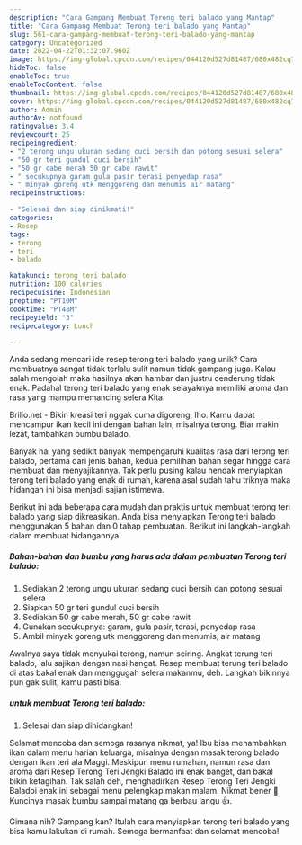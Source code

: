 ```yaml
---
description: "Cara Gampang Membuat Terong teri balado yang Mantap"
title: "Cara Gampang Membuat Terong teri balado yang Mantap"
slug: 561-cara-gampang-membuat-terong-teri-balado-yang-mantap
category: Uncategorized
date: 2022-04-22T01:32:07.960Z
image: https://img-global.cpcdn.com/recipes/044120d527d81487/680x482cq70/terong-teri-balado-foto-resep-utama.jpg
hideToc: false
enableToc: true
enableTocContent: false
thumbnail: https://img-global.cpcdn.com/recipes/044120d527d81487/680x482cq70/terong-teri-balado-foto-resep-utama.jpg
cover: https://img-global.cpcdn.com/recipes/044120d527d81487/680x482cq70/terong-teri-balado-foto-resep-utama.jpg
author: Admin
authorAv: notfound
ratingvalue: 3.4
reviewcount: 25
recipeingredient:
- "2 terong ungu ukuran sedang cuci bersih dan potong sesuai selera"
- "50 gr teri gundul cuci bersih"
- "50 gr cabe merah 50 gr cabe rawit"
- " secukupnya garam gula pasir terasi penyedap rasa"
- " minyak goreng utk menggoreng dan menumis air matang"
recipeinstructions:

- "Selesai dan siap dinikmati!"
categories:
- Resep
tags:
- terong
- teri
- balado

katakunci: terong teri balado 
nutrition: 100 calories
recipecuisine: Indonesian
preptime: "PT10M"
cooktime: "PT48M"
recipeyield: "3"
recipecategory: Lunch

---
```





Anda sedang mencari ide resep terong teri balado yang unik? Cara membuatnya sangat tidak terlalu sulit namun tidak gampang juga. Kalau salah mengolah maka hasilnya akan hambar dan justru cenderung tidak enak. Padahal terong teri balado yang enak selayaknya memiliki aroma dan rasa yang mampu memancing selera Kita.





Brilio.net - Bikin kreasi teri nggak cuma digoreng, lho. Kamu dapat mencampur ikan kecil ini dengan bahan lain, misalnya terong. Biar makin lezat, tambahkan bumbu balado.

Banyak hal yang sedikit banyak mempengaruhi kualitas rasa dari terong teri balado, pertama dari jenis bahan, kedua pemilihan bahan segar hingga cara membuat dan menyajikannya. Tak perlu pusing kalau hendak menyiapkan terong teri balado yang enak di rumah, karena asal sudah tahu triknya maka hidangan ini bisa menjadi sajian istimewa.






Berikut ini ada beberapa cara mudah dan praktis untuk membuat terong teri balado yang siap dikreasikan. Anda bisa menyiapkan Terong teri balado menggunakan 5 bahan dan 0 tahap pembuatan. Berikut ini langkah-langkah dalam membuat hidangannya.

<!--inarticleads1-->

##### Bahan-bahan dan bumbu yang harus ada dalam pembuatan Terong teri balado:

1. Sediakan 2 terong ungu ukuran sedang cuci bersih dan potong sesuai selera
1. Siapkan 50 gr teri gundul cuci bersih
1. Sediakan 50 gr cabe merah, 50 gr cabe rawit
1. Gunakan  secukupnya: garam, gula pasir, terasi, penyedap rasa
1. Ambil  minyak goreng utk menggoreng dan menumis, air matang


Awalnya saya tidak menyukai terong, namun seiring. Angkat terung teri balado, lalu sajikan dengan nasi hangat. Resep membuat terung teri balado di atas bakal enak dan menggugah selera makanmu, deh. Langkah bikinnya pun gak sulit, kamu pasti bisa. 

<!--inarticleads2-->

#####  untuk membuat Terong teri balado:


1. Selesai dan siap dihidangkan!

Selamat mencoba dan semoga rasanya nikmat, ya! Ibu bisa menambahkan ikan dalam menu harian keluarga, misalnya dengan masak terong balado dengan ikan teri ala Maggi. Meskipun menu rumahan, namun rasa dan aroma dari Resep Terong Teri Jengki Balado ini enak banget, dan bakal bikin ketagihan. Tak salah deh, menghadirkan Resep Terong Teri Jengki Baladoi enak ini sebagai menu pelengkap makan malam. Nikmat bener 🤤 Kuncinya masak bumbu sampai matang ga berbau langu 👍. 

Gimana nih? Gampang kan? Itulah cara menyiapkan terong teri balado yang bisa kamu lakukan di rumah. Semoga bermanfaat dan selamat mencoba!
